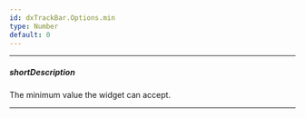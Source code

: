 ```yaml
---
id: dxTrackBar.Options.min
type: Number
default: 0
---
```

---
##### shortDescription
The minimum value the widget can accept.

---
